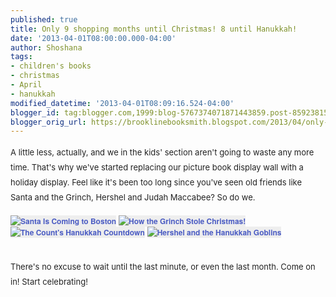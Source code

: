 ```yaml
---
published: true
title: Only 9 shopping months until Christmas! 8 until Hanukkah!
date: '2013-04-01T08:00:00.000-04:00'
author: Shoshana
tags:
- children's books
- christmas
- April
- hanukkah
modified_datetime: '2013-04-01T08:09:16.524-04:00'
blogger_id: tag:blogger.com,1999:blog-5767374071871443859.post-8592381510218794945
blogger_orig_url: https://brooklinebooksmith.blogspot.com/2013/04/only-9-shopping-months-until-christmas.html
---
```


<span style="font-family: inherit; font-size: small;"><span style="color: #222222; line-height: 24px;">A little less, actually, and we in the kids' section aren't going to waste any more time. That's why we've started replacing our picture book display wall with a holiday display. Feel like it's been too long since you've seen old friends like Santa and the Grinch, Hershel and Judah Maccabee? So do we.</span></span><br /><span style="font-family: inherit;"><br /></span><a href="https://www.brooklinebooksmith-shop.com/book/v/9781402275067" style="background-color: #eeeeee; color: #4b5cc3; font-family: 'Helvetica neue', Helvetica, Arial, Verdana, sans-serif; font-size: 12px; font-weight: bold; line-height: 18px; text-align: center; text-decoration: none;"><img src="https://images.booksense.com/images/books/067/275/FC9781402275067.JPG" style="border: 0px;" title="Santa Is Coming to Boston" /></a>&nbsp;<a href="https://www.brooklinebooksmith-shop.com/book/v/9780394800790" style="background-color: #eeeeee; color: #4b5cc3; font-family: 'Helvetica neue', Helvetica, Arial, Verdana, sans-serif; font-size: 12px; font-weight: bold; line-height: 18px; text-align: center; text-decoration: none;"><img src="https://images.booksense.com/images/books/790/800/FC9780394800790.JPG" style="border: 0px;" title="How the Grinch Stole Christmas!" /></a>&nbsp;<a href="https://www.brooklinebooksmith-shop.com/book/v/9780761375579" style="background-color: #eeeeee; color: #4b5cc3; font-family: 'Helvetica neue', Helvetica, Arial, Verdana, sans-serif; font-size: 12px; font-weight: bold; line-height: 18px; text-align: center; text-decoration: none;"><img src="https://images.booksense.com/images/books/579/375/FC9780761375579.JPG" style="border: 0px;" title="The Count's Hanukkah Countdown" /></a>&nbsp;<a href="https://www.brooklinebooksmith-shop.com/book/v/9780823411313" style="background-color: #eeeeee; color: #4b5cc3; font-family: 'Helvetica neue', Helvetica, Arial, Verdana, sans-serif; font-size: 12px; font-weight: bold; line-height: 18px; text-align: center; text-decoration: none;"><img src="https://images.booksense.com/images/books/313/411/FC9780823411313.JPG" style="border: 0px;" title="Hershel and the Hanukkah Goblins" /></a><br /><br /><span style="font-family: inherit;"><br /></span><span style="font-family: inherit; font-size: small;"><span style="color: #222222; line-height: 24px;">There's no excuse to wait until the last minute, or even the last month. Come on in! Start celebrating!</span></span>